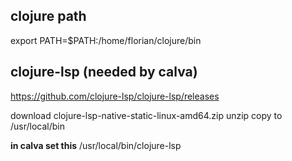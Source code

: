 
## clojure path

 export PATH=$PATH:/home/florian/clojure/bin




## clojure-lsp (needed by calva)


https://github.com/clojure-lsp/clojure-lsp/releases

download clojure-lsp-native-static-linux-amd64.zip
unzip 
copy to /usr/local/bin

**in calva set this**
/usr/local/bin/clojure-lsp